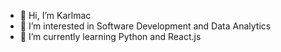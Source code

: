 - 👋 Hi, I’m Karlmac
- 👀 I’m interested in Software Development and Data Analytics
- 🌱 I’m currently learning Python and React.js
<!-- - 💞️ I’m looking to collaborate on -->
<!-- - 📫 How to reach me ... -->

<!---
mkarlmac/mkarlmac is a ✨ special ✨ repository because its `README.md` (this file) appears on your GitHub profile.
You can click the Preview link to take a look at your changes.
--->
